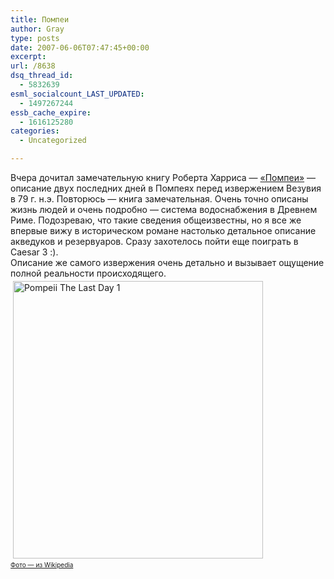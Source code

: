 ```yaml
---
title: Помпеи
author: Gray
type: posts
date: 2007-06-06T07:47:45+00:00
excerpt:
url: /8638
dsq_thread_id:
  - 5832639
esml_socialcount_LAST_UPDATED:
  - 1497267244
essb_cache_expire:
  - 1616125280
categories:
  - Uncategorized

---
```








Вчера дочитал замечательную книгу Роберта Харриса &#8212; <a href="http://www.ozon.ru/context/detail/id/2838611/?partner=searchengines" target="_blank">&#171;Помпеи&#187;</a> &#8212; описание двух последних дней в Помпеях перед извержением Везувия в 79 г. н.э. Повторюсь &#8212; книга замечательная. Очень точно описаны жизнь людей и очень подробно &#8212; система водоснабжения в Древнем Риме. Подозреваю, что такие сведения общеизвестны, но я все же впервые вижу в историческом романе настолько детальное описание акведуков и резервуаров. Сразу захотелось пойти еще поиграть в Caesar 3 :).  
Описание же самого извержения очень детально и вызывает ощущение полной реальности происходящего.  
<a href="https://i2.wp.com/www.searchengines.ru/blog//images/Pompeii_the_last_day_1.jpg" onclick="window.open('http://www.searchengines.ru/blog//images/Pompeii_the_last_day_1.jpg','popup','width=540+20,height=600+20,scrollbars=no,resizable=yes,toolbar=no,directories=no,location=no,menubar=no,status=yes,left=0,top=0');return false"><img src="https://i2.wp.com/www.searchengines.ru/blog//images/Pompeii_the_last_day_1-tm.jpg?resize=400%2C444" height="444" width="400" align="" border="0" hspace="4" vspace="4" alt="Pompeii The Last Day 1" title="" longdesc="" data-recalc-dims="1" /></a>  
<font size="1"><a href="http://en.wikipedia.org/wiki/Image:Pompeii_the_last_day_1.jpg" target="_blank">Фото &#8212; из Wikipedia</a></font>